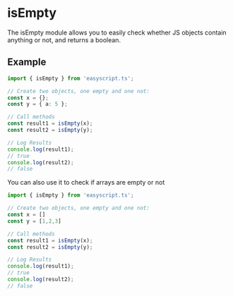 # isEmpty

The isEmpty module allows you to easily check whether JS objects contain anything or not, and returns a boolean.

## Example

```ts
import { isEmpty } from 'easyscript.ts';

// Create two objects, one empty and one not:
const x = {};
const y = { a: 5 };

// Call methods
const result1 = isEmpty(x);
const result2 = isEmpty(y);

// Log Results
console.log(result1);
// true
console.log(result2);
// false
```

You can also use it to check if arrays are empty or not

```ts
import { isEmpty } from 'easyscript.ts';

// Create two objects, one empty and one not:
const x = []
const y = [1,2,3]

// Call methods
const result1 = isEmpty(x);
const result2 = isEmpty(y);

// Log Results
console.log(result1);
// true
console.log(result2);
// false
```
